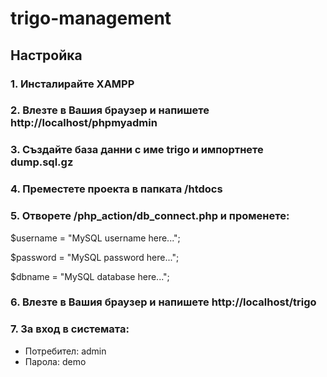 # trigo-management

## Настройка

### 1. Инсталирайте XAMPP

### 2. Влезте в Вашия браузер и напишете http://localhost/phpmyadmin

### 3. Създайте база данни с име trigo и импортнете dump.sql.gz

### 4. Преместете проекта в папката /htdocs

### 5. Отворете /php_action/db_connect.php и променете:

$username = "MySQL username here...";

$password = "MySQL password here...";

$dbname = "MySQL database here...";


### 6. Влезте в Вашия браузер и напишете http://localhost/trigo

### 7. За вход в системата:

- Потребител: admin
- Парола: demo